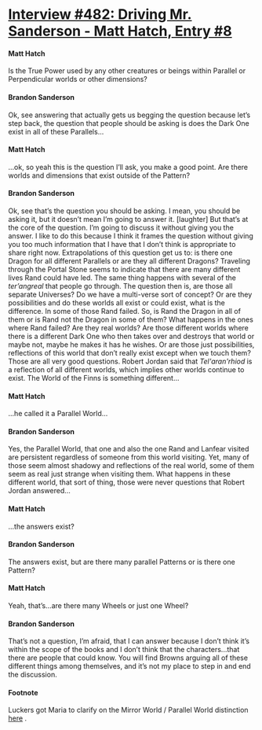 # [Interview #482: Driving Mr. Sanderson - Matt Hatch, Entry #8](https://www.theoryland.com/intvmain.php?i=482#8)

#### Matt Hatch

Is the True Power used by any other creatures or beings within Parallel or Perpendicular worlds or other dimensions?

#### Brandon Sanderson

Ok, see answering that actually gets us begging the question because let’s step back, the question that people should be asking is does the Dark One exist in all of these Parallels...

#### Matt Hatch

...ok, so yeah this is the question I’ll ask, you make a good point. Are there worlds and dimensions that exist outside of the Pattern?

#### Brandon Sanderson

Ok, see that’s the question you should be asking. I mean, you should be asking it, but it doesn’t mean I’m going to answer it. [laughter] But that’s at the core of the question. I’m going to discuss it without giving you the answer. I like to do this because I think it frames the question without giving you too much information that I have that I don’t think is appropriate to share right now. Extrapolations of this question get us to: is there one Dragon for all different Parallels or are they all different Dragons? Traveling through the Portal Stone seems to indicate that there are many different lives Rand could have led. The same thing happens with several of the
*ter’angreal*
that people go through. The question then is, are those all separate Universes? Do we have a multi-verse sort of concept? Or are they possibilities and do these worlds all exist or could exist, what is the difference. In some of those Rand failed. So, is Rand the Dragon in all of them or is Rand not the Dragon in some of them? What happens in the ones where Rand failed? Are they real worlds? Are those different worlds where there is a different Dark One who then takes over and destroys that world or maybe not, maybe he makes it has he wishes. Or are those just possibilities, reflections of this world that don’t really exist except when we touch them? Those are all very good questions. Robert Jordan said that
*Tel'aran'rhiod*
is a reflection of all different worlds, which implies other worlds continue to exist. The World of the Finns is something different...

#### Matt Hatch

...he called it a Parallel World...

#### Brandon Sanderson

Yes, the Parallel World, that one and also the one Rand and Lanfear visited are persistent regardless of someone from this world visiting. Yet, many of those seem almost shadowy and reflections of the real world, some of them seem as real just strange when visiting them. What happens in these different world, that sort of thing, those were never questions that Robert Jordan answered...

#### Matt Hatch

...the answers exist?

#### Brandon Sanderson

The answers exist, but are there many parallel Patterns or is there one Pattern?

#### Matt Hatch

Yeah, that’s...are there many Wheels or just one Wheel?

#### Brandon Sanderson

That’s not a question, I’m afraid, that I can answer because I don’t think it’s within the scope of the books and I don’t think that the characters...that there are people that could know. You will find Browns arguing all of these different things among themselves, and it’s not my place to step in and end the discussion.

#### Footnote

Luckers got Maria to clarify on the Mirror World / Parallel World distinction
[here](http://www.theoryland.com/intvmain.php?i=520#5)
.

